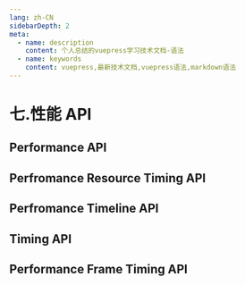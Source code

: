 ```yaml
---
lang: zh-CN
sidebarDepth: 2
meta:
  - name: description
    content: 个人总结的vuepress学习技术文档-语法
  - name: keywords
    content: vuepress,最新技术文档,vuepress语法,markdown语法
---
```


# 七.性能 API

## Performance API

## Perfromance Resource Timing API

## Perfromance Timeline API

## Timing API

## Performance Frame Timing API
